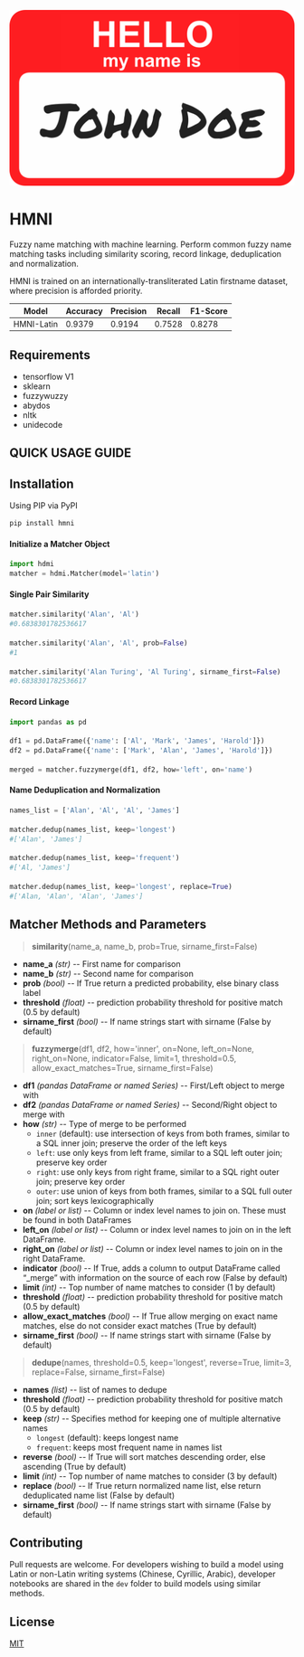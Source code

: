 ![Logo](nametag.jpg)

# HMNI
Fuzzy name matching with machine learning. Perform common fuzzy name matching tasks including similarity scoring, record linkage, deduplication and normalization.

HMNI is trained on an internationally-transliterated Latin firstname dataset, where precision is afforded priority.

|    Model    |  Accuracy | Precision |   Recall  |  F1-Score |
|-------------|-----------|-----------|-----------|-----------|
| HMNI-Latin  | 0.9379    | 0.9194    | 0.7528    | 0.8278    |

## Requirements
-  tensorflow V1
-  sklearn
-  fuzzywuzzy
-  abydos
-  nltk
-  unidecode

## QUICK USAGE GUIDE
## Installation
Using PIP via PyPI
```bash
pip install hmni
```
#### Initialize a Matcher Object
```python
import hdmi
matcher = hdmi.Matcher(model='latin')
```
#### Single Pair Similarity
```python
matcher.similarity('Alan', 'Al')
#0.6838301782536617

matcher.similarity('Alan', 'Al', prob=False)
#1

matcher.similarity('Alan Turing', 'Al Turing', sirname_first=False)
#0.6838301782536617
```
#### Record Linkage
```python
import pandas as pd

df1 = pd.DataFrame({'name': ['Al', 'Mark', 'James', 'Harold']})
df2 = pd.DataFrame({'name': ['Mark', 'Alan', 'James', 'Harold']})

merged = matcher.fuzzymerge(df1, df2, how='left', on='name')
```
#### Name Deduplication and Normalization
```python
names_list = ['Alan', 'Al', 'Al', 'James']

matcher.dedup(names_list, keep='longest')
#['Alan', 'James']

matcher.dedup(names_list, keep='frequent')
#['Al, 'James']

matcher.dedup(names_list, keep='longest', replace=True)
#['Alan, 'Alan', 'Alan', 'James']
```
## Matcher Methods and Parameters
> **similarity**(name_a, name_b, prob=True, sirname_first=False)
* **name_a** *(str)* -- First name for comparison
* **name_b** *(str)* -- Second name for comparison
* **prob** *(bool)* -- If True return a predicted probability, else binary class label
* **threshold** *(float)* -- prediction probability threshold for positive match (0.5 by default)
* **sirname_first** *(bool)* -- If name strings start with sirname (False by default)

> **fuzzymerge**(df1, df2, how='inner', on=None, left_on=None, right_on=None, indicator=False, limit=1, threshold=0.5, allow_exact_matches=True, sirname_first=False)
* **df1** *(pandas DataFrame or named Series)* -- First/Left object to merge with
* **df2** *(pandas DataFrame or named Series)* -- Second/Right object to merge with
* **how** *(str)* -- Type of merge to be performed
    * `inner` (default): use intersection of keys from both frames, similar to a SQL inner join; preserve the order of the left keys
    * `left`: use only keys from left frame, similar to a SQL left outer join; preserve key order
    * `right`: use only keys from right frame, similar to a SQL right outer join; preserve key order
    * `outer`: use union of keys from both frames, similar to a SQL full outer join; sort keys lexicographically
* **on** *(label or list)* -- Column or index level names to join on. These must be found in both DataFrames
* **left_on** *(label or list)* -- Column or index level names to join on in the left DataFrame.
* **right_on** *(label or list)* -- Column or index level names to join on in the right DataFrame.
* **indicator** *(bool)* -- If True, adds a column to output DataFrame called “_merge” with information on the source of each row (False by default)
* **limit** *(int)* -- Top number of name matches to consider (1 by default)     
* **threshold** *(float)* -- prediction probability threshold for positive match (0.5 by default)       
* **allow_exact_matches** *(bool)* -- If True allow merging on exact name matches, else do not consider exact matches (True by default)
* **sirname_first** *(bool)* -- If name strings start with sirname (False by default)

> **dedupe**(names, threshold=0.5, keep='longest', reverse=True, limit=3, replace=False, sirname_first=False)
* **names** *(list)* -- list of names to dedupe
* **threshold** *(float)* -- prediction probability threshold for positive match (0.5 by default)
* **keep** *(str)* -- Specifies method for keeping one of multiple alternative names 
    * `longest` (default): keeps longest name
    * `frequent`: keeps most frequent name in names list
* **reverse** *(bool)* -- If True will sort matches descending order, else ascending (True by default)
* **limit** *(int)* -- Top number of name matches to consider (3 by default)
* **replace** *(bool)* -- If True return normalized name list, else return deduplicated name list (False by default) 
* **sirname_first** *(bool)* -- If name strings start with sirname (False by default)

## Contributing
Pull requests are welcome. 
For developers wishing to build a model using Latin or non-Latin writing systems (Chinese, Cyrillic, Arabic), 
developer notebooks are shared in the `dev` folder to build models using similar methods. 

## License
[MIT](https://choosealicense.com/licenses/mit/)
